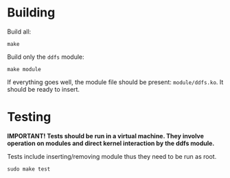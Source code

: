 # Building

Build all:
```
make
```

Build only the `ddfs` module:
```
make module
```
If everything goes well, the module file should be present: `module/ddfs.ko`. It should be ready to insert.

# Testing
**IMPORTANT! Tests should be run in a virtual machine. They involve operation on modules and direct kernel interaction by the ddfs module.**

Tests include inserting/removing module thus they need to be run as root.
```
sudo make test
```

